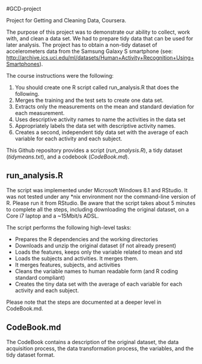 #GCD-project

Project for Getting and Cleaning Data, Coursera.

The purpose of this project was to demonstrate our ability to collect, work with, and clean a data set. We had to prepare tidy data that can be used for later analysis. The project has to obtain a non-tidy dataset of accelerometers data from the Samsung Galaxy S smartphone (see: http://archive.ics.uci.edu/ml/datasets/Human+Activity+Recognition+Using+Smartphones).

The course instructions were the following:

 1. You should create one R script called run_analysis.R that does the following. 
 2. Merges the training and the test sets to create one data set.
 3. Extracts only the measurements on the mean and standard deviation for each measurement. 
 4. Uses descriptive activity names to name the activities in the data set
 5. Appropriately labels the data set with descriptive activity names. 
 6. Creates a second, independent tidy data set with the average of each variable for each activity and each subject. 

This Github repository provides a script (*run_analysis.R*), a tidy dataset (*tidymeans.txt*), and a codebook (*CodeBook.md*). 

## run_analysis.R

The script was implemented under Microsoft Windows 8.1 and RStudio. It was not tested under any *nix environment nor the command-line version of R. Please run it from RStudio. Be aware that the script takes about 5 minutes to complete all the steps, including downloading the original dataset, on a Core i7 laptop and a ~15Mbit/s ADSL.

The script performs the following high-level tasks:

- Prepares the R dependencies and the working directories
- Downloads and unzip the original dataset (if not already present)
- Loads the features, keeps only the variable related to mean and std
- Loads the subjects and activities. It merges them.
- It merges features, subjects, and activities
- Cleans the variable names to human readable form (and R coding standard compliant)
- Creates the tiny data set with the average of each variable for each activity and each subject. 

Please note that the steps are documented at a deeper level in CodeBook.md.

## CodeBook.md

The CodeBook contains a description of the original dataset, the data acquisition process, the data transformation process, the variables, and the tidy dataset format.
